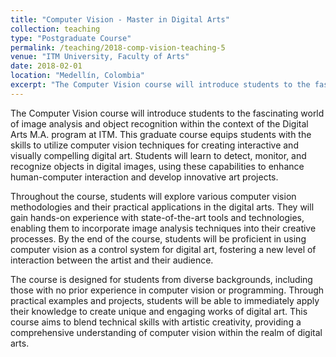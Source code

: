 ```yaml
---
title: "Computer Vision - Master in Digital Arts"
collection: teaching
type: "Postgraduate Course"
permalink: /teaching/2018-comp-vision-teaching-5
venue: "ITM University, Faculty of Arts"
date: 2018-02-01
location: "Medellín, Colombia"
excerpt: "The Computer Vision course will introduce students to the fascinating world of image analysis and object recognition within the context of the Digital Arts M.A. program at ITM. [Read more](https://antonioescamilla.github.io/teaching/2018-comp-vision-teaching-5)"
---
```


The Computer Vision course will introduce students to the fascinating world of image analysis and object recognition within the context of the Digital Arts M.A. program at ITM. This graduate course equips students with the skills to utilize computer vision techniques for creating interactive and visually compelling digital art. Students will learn to detect, monitor, and recognize objects in digital images, using these capabilities to enhance human-computer interaction and develop innovative art projects.

Throughout the course, students will explore various computer vision methodologies and their practical applications in the digital arts. They will gain hands-on experience with state-of-the-art tools and technologies, enabling them to incorporate image analysis techniques into their creative processes. By the end of the course, students will be proficient in using computer vision as a control system for digital art, fostering a new level of interaction between the artist and their audience.

The course is designed for students from diverse backgrounds, including those with no prior experience in computer vision or programming. Through practical examples and projects, students will be able to immediately apply their knowledge to create unique and engaging works of digital art. This course aims to blend technical skills with artistic creativity, providing a comprehensive understanding of computer vision within the realm of digital arts.
